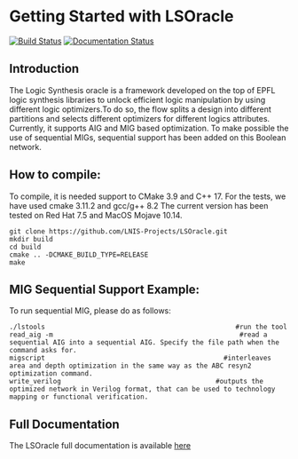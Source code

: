 # Getting Started with LSOracle

[![Build Status](https://travis-ci.org/LNIS-Projects/LSOracle.svg?branch=master)](https://travis-ci.org/LNIS-Projects/LSOracle)
[![Documentation Status](https://readthedocs.org/projects/lsoracle/badge/?version=master)](https://lsoracle.readthedocs.io/en/master/?badge=master)

## Introduction

The Logic Synthesis oracle is a framework developed on the top of EPFL logic synthesis libraries to unlock efficient logic manipulation by using different logic optimizers.To do so, the flow splits a design into different partitions and selects different optimizers for different logics attributes.
Currently, it supports AIG and MIG based optimization. 
To make possible the use of sequential MIGs, sequential support has been added on this Boolean network. 

## How to compile: 

To compile, it is needed support to CMake 3.9 and C++ 17. For the tests, we have used cmake 3.11.2 and gcc/g++ 8.2
The current version has been tested on Red Hat 7.5 and MacOS Mojave 10.14.  

```{r, engine='bash', count_lines}
git clone https://github.com/LNIS-Projects/LSOracle.git
mkdir build
cd build
cmake .. -DCMAKE_BUILD_TYPE=RELEASE 
make 
```

## MIG Sequential Support Example: 

To run sequential MIG, please do as follows:

```{r, engine='bash', count_lines}
./lstools                                                #run the tool
read_aig -m                                               #read a sequential AIG into a sequential AIG. Specify the file path when the command asks for. 
migscript                                             #interleaves area and depth optimization in the same way as the ABC resyn2 optimization command. 
write_verilog                                       #outputs the optimized network in Verilog format, that can be used to technology mapping or functional verification. 
```

## Full Documentation 

The LSOracle full documentation is available [here](https://lsoracle.readthedocs.io/en/master/?badge=master)

